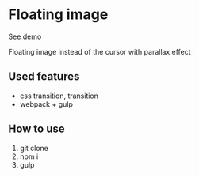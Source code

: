 <h1>Floating image</h1>
<p><a href="https://systemshock89.github.io/demo-floating-image/">See demo</a></p>
<p>Floating image instead of the cursor with parallax effect</p>

<h2>Used features</h2>
<ul>
    <li>css transition, transition</li>
    <li>webpack + gulp</li>
</ul>

<h2>How to use</h2>
<ol>
    <li>git clone</li>
    <li>npm i</li>
    <li>gulp</li>
</ol>